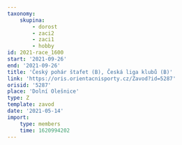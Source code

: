 ```yaml
---
taxonomy:
    skupina:
        - dorost
        - zaci2
        - zaci1
        - hobby
id: 2021-race_1600
start: '2021-09-26'
end: '2021-09-26'
title: 'Český pohár štafet (B), Česká liga klubů (B)'
link: 'https://oris.orientacnisporty.cz/Zavod?id=5287'
orisid: '5287'
place: 'Dolní Olešnice'
type: Z
template: zavod
date: '2021-05-14'
import:
    type: members
    time: 1620994202
---
```


